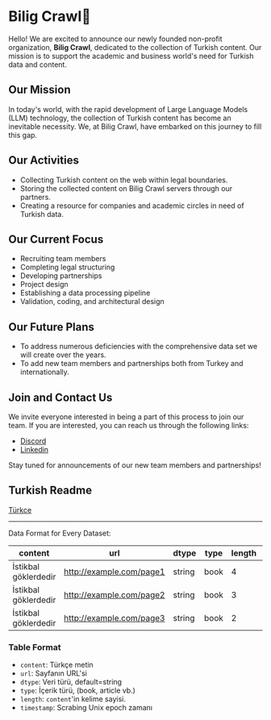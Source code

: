 # Bilig Crawl👋

Hello! We are excited to announce our newly founded non-profit organization, **Bilig Crawl**, dedicated to the collection of Turkish content. Our mission is to support the academic and business world's need for Turkish data and content.

## Our Mission

In today's world, with the rapid development of Large Language Models (LLM) technology, the collection of Turkish content has become an inevitable necessity. We, at Bilig Crawl, have embarked on this journey to fill this gap.

## Our Activities

- Collecting Turkish content on the web within legal boundaries.
- Storing the collected content on Bilig Crawl servers through our partners.
- Creating a resource for companies and academic circles in need of Turkish data.

## Our Current Focus

- Recruiting team members
- Completing legal structuring
- Developing partnerships
- Project design
- Establishing a data processing pipeline
- Validation, coding, and architectural design

## Our Future Plans

- To address numerous deficiencies with the comprehensive data set we will create over the years.
- To add new team members and partnerships both from Turkey and internationally.

## Join and Contact Us

We invite everyone interested in being a part of this process to join our team. If you are interested, you can reach us through the following links:

- [Discord](https://discord.gg/stMFSKa7)
- [Linkedin](https://www.linkedin.com/company/biligcrawl)

Stay tuned for announcements of our new team members and partnerships!

## Turkish Readme

[Türkce](profile/README_TR.md)

---

Data Format for Every Dataset:

| content                | url                      | dtype  | type | length | timestamp    |
|------------------------|--------------------------|--------|------|--------|--------------|
| İstikbal göklerdedir   | http://example.com/page1 | string | book | 4      | 1617187200   |
| İstikbal göklerdedir   | http://example.com/page2 | string | book | 3      | 1617187260   |
| İstikbal göklerdedir   | http://example.com/page3 | string | book | 2      | 1617187320   |

### Table Format

- `content`: Türkçe metin
- `url`: Sayfanın URL'si
- `dtype`: Veri türü, default=string
- `type`: İçerik türü, (book, article vb.)
- `length`: `content`'in kelime sayisi.
- `timestamp`: Scrabing Unix epoch zamanı
